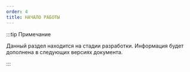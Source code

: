 ```yaml
---
order: 4
title: НАЧАЛО РАБОТЫ
---
```


:::tip Примечание

Данный раздел находится на стадии разработки. Информация будет дополнена в следующих версиях документа.

:::


